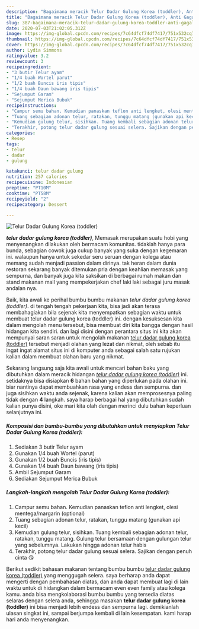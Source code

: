 ```yaml
---
description: "Bagaimana meracik Telur Dadar Gulung Korea (toddler), Anti Gagal"
title: "Bagaimana meracik Telur Dadar Gulung Korea (toddler), Anti Gagal"
slug: 387-bagaimana-meracik-telur-dadar-gulung-korea-toddler-anti-gagal
date: 2020-07-03T21:02:05.312Z
image: https://img-global.cpcdn.com/recipes/7c64dfcf74df7417/751x532cq70/telur-dadar-gulung-korea-toddler-foto-resep-utama.jpg
thumbnail: https://img-global.cpcdn.com/recipes/7c64dfcf74df7417/751x532cq70/telur-dadar-gulung-korea-toddler-foto-resep-utama.jpg
cover: https://img-global.cpcdn.com/recipes/7c64dfcf74df7417/751x532cq70/telur-dadar-gulung-korea-toddler-foto-resep-utama.jpg
author: Lydia Simmons
ratingvalue: 3.2
reviewcount: 3
recipeingredient:
- "3 butir Telur ayam"
- "1/4 buah Wortel parut"
- "1/2 buah Buncis iris tipis"
- "1/4 buah Daun bawang iris tipis"
- "Sejumput Garam"
- "Sejumput Merica Bubuk"
recipeinstructions:
- "Campur semu bahan. Kemudian panaskan teflon anti lengket, olesi mentega/margarin (optional)"
- "Tuang sebagian adonan telur, ratakan, tunggu matang (gunakan api kecil)"
- "Kemudian gulung telur, sisihkan. Tuang kembali sebagian adonan telur, ratakan, tunggu matang. Gulung telur bersamaan dengan gulungan telur yang sebelumnya. Lakukan hingga adonan telur habis"
- "Terakhir, potong telur dadar gulung sesuai selera. Sajikan dengan penuh cinta 😘"
categories:
- Resep
tags:
- telur
- dadar
- gulung

katakunci: telur dadar gulung 
nutrition: 257 calories
recipecuisine: Indonesian
preptime: "PT10M"
cooktime: "PT58M"
recipeyield: "2"
recipecategory: Dessert

---
```



![Telur Dadar Gulung Korea (toddler)](https://img-global.cpcdn.com/recipes/7c64dfcf74df7417/751x532cq70/telur-dadar-gulung-korea-toddler-foto-resep-utama.jpg)

<b><i>telur dadar gulung korea (toddler)</i></b>, Memasak merupakan suatu hobi yang menyenangkan dilakukan oleh bermacam komunitas. tidaklah hanya para bunda, sebagian cowok juga cukup banyak yang suka dengan kegemaran ini. walaupun hanya untuk sekedar seru seruan dengan kolega atau memang sudah menjadi passion dalam dirinya. tak heran dalam dunia restoran sekarang banyak ditemukan pria dengan keahlian memasak yang sempurna, dan banyak juga kita saksikan di berbagai rumah makan dan stand makanan mall yang mempekerjakan chef laki laki sebagai juru masak andalan nya.



Baik, kita awali ke perihal bumbu bumbu makanan <i>telur dadar gulung korea (toddler)</i>. di tengah tengah pekerjaan kita, bisa jadi akan terasa membahagiakan bila sejenak kita menyempatkan sebagian waktu untuk membuat telur dadar gulung korea (toddler) ini. dengan kesuksesan kita dalam mengolah menu tersebut, bisa membuat diri kita bangga dengan hasil hidangan kita sendiri. dan lagi disini dengan perantara situs ini kita akan mempunyai saran saran untuk mengolah makanan <u>telur dadar gulung korea (toddler)</u> tersebut menjadi olahan yang lezat dan nikmat, oleh sebab itu ingat ingat alamat situs ini di komputer anda sebagai salah satu rujukan kalian dalam membuat olahan baru yang nikmat.


Sekarang langsung saja kita awali untuk mencari bahan baku yang dibutuhkan dalam meracik hidangan <u><i>telur dadar gulung korea (toddler)</i></u> ini. setidaknya bisa disiapkan <b>6</b> bahan bahan yang diperlukan pada olahan ini. biar nantinya dapat membuahkan rasa yang endess dan sempurna. dan juga sisihkan waktu anda sejenak, karena kalian akan memprosesnya paling tidak dengan <b>4</b> langkah. saya harap berbagai hal yang dibutuhkan sudah kalian punya disini, oke mari kita olah dengan merinci dulu bahan keperluan selanjutnya ini.

<!--inarticleads1-->

##### Komposisi dan bumbu-bumbu yang dibutuhkan untuk menyiapkan Telur Dadar Gulung Korea (toddler):

1. Sediakan 3 butir Telur ayam
1. Gunakan 1/4 buah Wortel (parut)
1. Gunakan 1/2 buah Buncis (iris tipis)
1. Gunakan 1/4 buah Daun bawang (iris tipis)
1. Ambil Sejumput Garam
1. Sediakan Sejumput Merica Bubuk




<!--inarticleads2-->

##### Langkah-langkah mengolah Telur Dadar Gulung Korea (toddler):

1. Campur semu bahan. Kemudian panaskan teflon anti lengket, olesi mentega/margarin (optional)
1. Tuang sebagian adonan telur, ratakan, tunggu matang (gunakan api kecil)
1. Kemudian gulung telur, sisihkan. Tuang kembali sebagian adonan telur, ratakan, tunggu matang. Gulung telur bersamaan dengan gulungan telur yang sebelumnya. Lakukan hingga adonan telur habis
1. Terakhir, potong telur dadar gulung sesuai selera. Sajikan dengan penuh cinta 😘




Berikut sedikit bahasan makanan tentang bumbu bumbu <u>telur dadar gulung korea (toddler)</u> yang menggugah selera. saya berharap anda dapat mengerti dengan pembahasan diatas, dan anda dapat membuat lagi di lain waktu untuk di hidangkan dalam bermacam even even family atau kolega kamu. anda bisa mengkolaborasi bumbu bumbu yang tersedia diatas selaras dengan selera anda, sehingga masakan <b>telur dadar gulung korea (toddler)</b> ini bisa menjadi lebih endess dan sempurna lagi. demikianlah ulasan singkat ini, sampai berjumpa kembali di lain kesempatan. kami harap hari anda menyenangkan.
